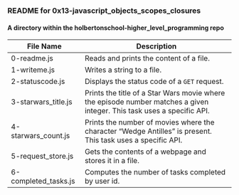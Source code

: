 ### README for 0x13-javascript_objects_scopes_closures ###
#### A directory within the holbertonschool-higher_level_programming repo ####

| File Name | Description |
| --------- | ----------- |
| 0-readme.js | Reads and prints the content of a file. |
| 1-writeme.js | Writes a string to a file. |
| 2-statuscode.js | Displays the status code of a `GET` request. |
| 3-starwars_title.js | Prints the title of a Star Wars movie where the episode number matches a given integer. This task uses a specific API. |
| 4-starwars_count.js | Prints the number of movies where the character “Wedge Antilles” is present. This task uses a specific API. |
| 5-request_store.js | Gets the contents of a webpage and stores it in a file. |
| 6-completed_tasks.js | Computes the number of tasks completed by user id. |
